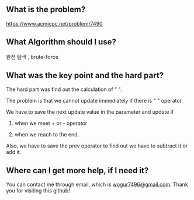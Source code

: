 ## What is the problem?

<https://www.acmicpc.net/problem/7490>

## What Algorithm should I use?

완전 탐색 , brute-force

## What was the key point and the hard part?

The hard part was find out the calculation of " ".

The problem is that we cannot update immediately if there is " " operator.

We have to save the next update value in the parameter and update if

1. when we meet + or - operator

2. when we reach to the end.

Also, we have to save the prev operator to find out we have to subtract it or add it.


## Where can I get more help, if I need it?

You can contact me through email, which is wogur7496@gmail.com.
Thank you for visiting this github!
